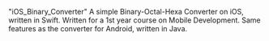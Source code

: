 "iOS_Binary_Converter" 
A simple Binary-Octal-Hexa Converter on iOS, written in Swift.
Written for a 1st year course on Mobile Development. 
Same features as the converter for Android, written in Java.
